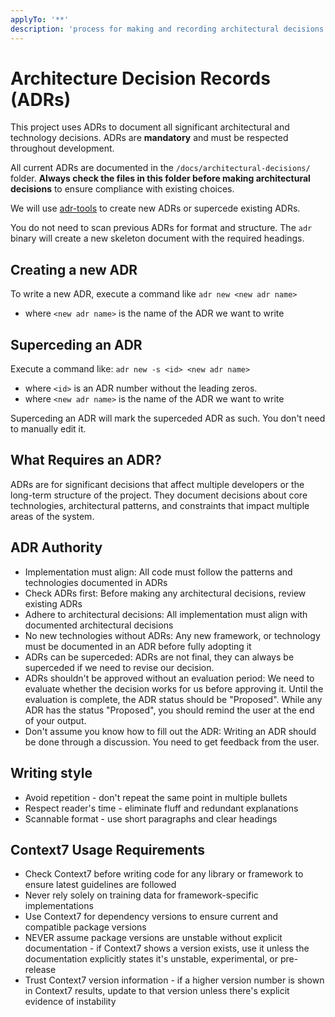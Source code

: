 ```yaml
---
applyTo: '**'
description: 'process for making and recording architectural decisions'
---
```


<!-- Note to self: I should create a specific chatmode for making architectrual decisions. -->

# Architecture Decision Records (ADRs)

This project uses ADRs to document all significant architectural and technology decisions. ADRs are **mandatory** and must be respected throughout development.

All current ADRs are documented in the `/docs/architectural-decisions/` folder. **Always check the files in this folder before making architectural decisions** to ensure compliance with existing choices.

We will use [adr-tools](https://github.com/npryce/adr-tools) to create new ADRs or supercede existing ADRs.

You do not need to scan previous ADRs for format and structure. The `adr` binary will create a new skeleton document with the required headings.

## Creating a new ADR

To write a new ADR, execute a command like `adr new <new adr name>`
- where `<new adr name>` is the name of the ADR we want to write

## Superceding an ADR

Execute a command like: `adr new -s <id> <new adr name>` 

- where `<id>` is an ADR number without the leading zeros.
- where `<new adr name>` is the name of the ADR we want to write

Superceding an ADR will mark the superceded ADR as such. You don't need to manually edit it.

## What Requires an ADR?

ADRs are for significant decisions that affect multiple developers or the long-term structure of the project. They document decisions about core technologies, architectural patterns, and constraints that impact multiple areas of the system.

## ADR Authority

- Implementation must align: All code must follow the patterns and technologies documented in ADRs
- Check ADRs first: Before making any architectural decisions, review existing ADRs
- Adhere to architectural decisions: All implementation must align with documented architectural decisions
- No new technologies without ADRs: Any new framework, or technology must be documented in an ADR before fully adopting it
- ADRs can be superceded: ADRs are not final, they can always be superceded if we need to revise our decision.
- ADRs shouldn't be approved without an evaluation period: We need to evaluate whether the decision works for us before approving it. Until the evaluation is complete, the ADR status should be "Proposed". While any ADR has the status "Proposed", you should remind the user at the end of your output.
- Don't assume you know how to fill out the ADR: Writing an ADR should be done through a discussion. You need to get feedback from the user.

## Writing style

- Avoid repetition - don't repeat the same point in multiple bullets
- Respect reader's time - eliminate fluff and redundant explanations
- Scannable format - use short paragraphs and clear headings

## Context7 Usage Requirements

- Check Context7 before writing code for any library or framework to ensure latest guidelines are followed
- Never rely solely on training data for framework-specific implementations
- Use Context7 for dependency versions to ensure current and compatible package versions
- NEVER assume package versions are unstable without explicit documentation - if Context7 shows a version exists, use it unless the documentation explicitly states it's unstable, experimental, or pre-release
- Trust Context7 version information - if a higher version number is shown in Context7 results, update to that version unless there's explicit evidence of instability
